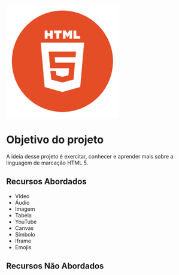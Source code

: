 <img src="img/imagem-readme/html5.png" width="300px"/>

# Objetivo do projeto

A ideia desse projeto é exercitar, conhecer e aprender mais sobre a linguagem de marcação HTML 5. 

## Recursos Abordados

- Vídeo
- Áudio
- Imagem
- Tabela
- YouTube
- Canvas
- Símbolo
- Iframe
- Emojis

## Recursos Não Abordados
